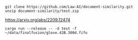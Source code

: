 
```
git clone https://github.com/Law-AI/document-similarity.git
unzip document-similarity/test.zip
```

https://arxiv.org/abs/2209.12474

```
cargo run --release -- -d test -f ~/data/finalfusion/glove.42B.300d.fifu
```
